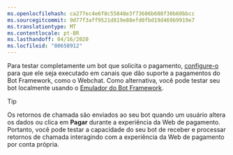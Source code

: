 ```yaml
---
ms.openlocfilehash: ca277ec4e6f8c55848e3f73606b608f30b60bbcc
ms.sourcegitcommit: 9d77f3aff9521d819e88efd0fbd19d469b9919e7
ms.translationtype: MT
ms.contentlocale: pt-BR
ms.lasthandoff: 04/16/2020
ms.locfileid: "80658912"
---
```

Para testar completamente um bot que solicita o pagamento, [configure-o](~/bot-service-manage-channels.md) para que ele seja executado em canais que dão suporte a pagamentos do Bot Framework, como o Webchat. Como alternativa, você pode testar seu bot localmente usando o [Emulador do Bot Framework](~/bot-service-debug-emulator.md).

> [!TIP]
> Os retornos de chamada são enviados ao seu bot quando um usuário altera os dados ou clica em **Pagar** durante a experiência da Web de pagamento. Portanto, você pode testar a capacidade do seu bot de receber e processar retornos de chamada interagindo com a experiência da Web de pagamento por conta própria.
